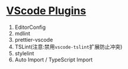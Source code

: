 # [VScode Plugins](https://marketplace.visualstudio.com/)

1. EditorConfig
2. mdlint
3. prettier-vscode
4. TSLint(注意:禁用`vscode-tslint`扩展防止冲突)
5. stylelint
6. Auto Import / TypeScript Import
